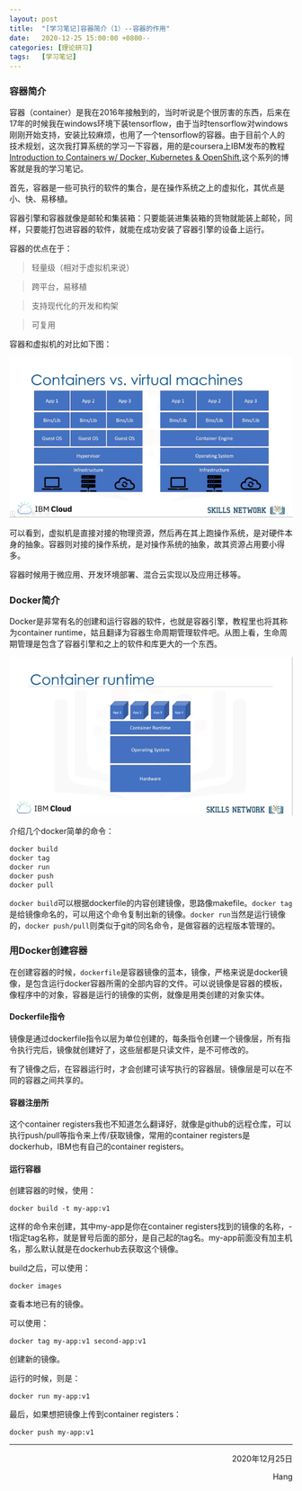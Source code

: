 ```yaml
---
layout: post
title:  "[学习笔记]容器简介（1）--容器的作用"
date:   2020-12-25 15:00:00 +0800--
categories: [理论研习]
tags:   [学习笔记]
---
```


### 容器简介

容器（container）是我在2016年接触到的，当时听说是个很厉害的东西，后来在17年的时候我在windows环境下装tensorflow，由于当时tensorflow对windows刚刚开始支持，安装比较麻烦，也用了一个tensorflow的容器。由于目前个人的技术规划，这次我打算系统的学习一下容器，用的是coursera上IBM发布的教程[Introduction to Containers w/ Docker, Kubernetes & OpenShift](https://www.coursera.org/learn/ibm-containers-docker-kubernetes-openshift/home/welcome),这个系列的博客就是我的学习笔记。

首先，容器是一些可执行的软件的集合，是在操作系统之上的虚拟化，其优点是小、快、易移植。

容器引擎和容器就像是邮轮和集装箱：只要能装进集装箱的货物就能装上邮轮，同样，只要能打包进容器的软件，就能在成功安装了容器引擎的设备上运行。

容器的优点在于：

> 轻量级（相对于虚拟机来说）

> 跨平台，易移植

> 支持现代化的开发和构架

> 可复用

容器和虚拟机的对比如下图：

![对比](/images/20201225/dockervsvm.png)

可以看到，虚拟机是直接对接的物理资源，然后再在其上跑操作系统，是对硬件本身的抽象。容器则对接的操作系统，是对操作系统的抽象，故其资源占用要小得多。

容器时候用于微应用、开发环境部署、混合云实现以及应用迁移等。

### Docker简介

Docker是非常有名的创建和运行容器的软件，也就是容器引擎，教程里也将其称为container runtime，姑且翻译为容器生命周期管理软件吧。从图上看，生命周期管理是包含了容器引擎和之上的软件和库更大的一个东西。

![dockerruntime](/images/20201225/dockerruntime.png)

介绍几个docker简单的命令：

```shell
docker build
docker tag
docker run
docker push
docker pull
```

```docker build```可以根据dockerfile的内容创建镜像，思路像makefile。```docker tag```是给镜像命名的，可以用这个命令复制出新的镜像。```docker run```当然是运行镜像的，```docker push/pull```则类似于git的同名命令，是做容器的远程版本管理的。

### 用Docker创建容器

在创建容器的时候，```dockerfile```是容器镜像的蓝本，镜像，严格来说是docker镜像，是包含运行docker容器所需的全部内容的文件。可以说镜像是容器的模板，像程序中的对象，容器是运行的镜像的实例，就像是用类创建的对象实体。

#### Dockerfile指令

镜像是通过dockerfile指令以层为单位创建的，每条指令创建一个镜像层，所有指令执行完后，镜像就创建好了，这些层都是只读文件，是不可修改的。

有了镜像之后，在容器运行时，才会创建可读写执行的容器层。镜像层是可以在不同的容器之间共享的。

#### 容器注册所

这个container registers我也不知道怎么翻译好，就像是github的远程仓库，可以执行push/pull等指令来上传/获取镜像，常用的container registers是dockerhub，IBM也有自己的container registers。

#### 运行容器

创建容器的时候，使用：

```shell
docker build -t my-app:v1
```

这样的命令来创建，其中my-app是你在container registers找到的镜像的名称，-t指定tag名称，就是冒号后面的部分，是自己起的tag名。my-app前面没有加主机名，那么默认就是在dockerhub去获取这个镜像。

build之后，可以使用：

```shell
docker images
```

查看本地已有的镜像。

可以使用：

```shell
docker tag my-app:v1 second-app:v1
```

创建新的镜像。

运行的时候，则是：

```shell
docker run my-app:v1
```

最后，如果想把镜像上传到container registers：

```shell
docker push my-app:v1
```

___




<p align = "right">2020年12月25日</p>
<p align = "right">Hang</p>

